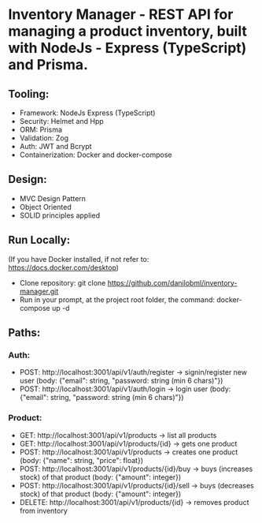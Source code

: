 # Inventory Manager - REST API for managing a product inventory, built with NodeJs - Express (TypeScript) and Prisma.

## Tooling:
- Framework: NodeJs Express (TypeScript)
- Security: Helmet and Hpp
- ORM: Prisma
- Validation: Zog
- Auth: JWT and Bcrypt
- Containerization: Docker and docker-compose

## Design:
- MVC Design Pattern
- Object Oriented
- SOLID principles applied

## Run Locally:
(If you have Docker installed, if not refer to: https://docs.docker.com/desktop)
- Clone repository: git clone https://github.com/danilobml/inventory-manager.git
- Run in your prompt, at the project root folder, the command: docker-compose up -d

## Paths:
### Auth:
- POST: http://localhost:3001/api/v1/auth/register -> signin/register new user (body: {"email": string, "password: string (min 6 chars)"})
- POST: http://localhost:3001/api/v1/auth/login -> login user (body: {"email": string, "password: string (min 6 chars)"})

### Product:
- GET: http://localhost:3001/api/v1/products -> list all products
- GET: http://localhost:3001/api/v1/products/{id} -> gets one product
- POST: http://localhost:3001/api/v1/products -> creates one product (body: {"name": string, "price": float})
- POST: http://localhost:3001/api/v1/products/{id}/buy -> buys (increases stock) of that product (body: {"amount": integer})
- POST: http://localhost:3001/api/v1/products/{id}/sell -> buys (decreases stock) of that product (body: {"amount": integer})
- DELETE: http://localhost:3001/api/v1/products/{id} -> removes product from inventory 